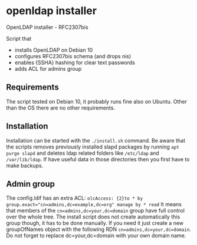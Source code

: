 # openldap installer
OpenLDAP installer - RFC2307bis

Script that 
- installs OpenLDAP on Debian 10
- configures RFC2307bis schema (and drops nis)
- enables {SSHA} hashing for clear text passwords
- adds ACL for admins group

## Requirements
The script tested on Debian 10, it probably runs fine also on Ubuntu.
Other than the OS there are no other requirements.

## Installation
Installation can be started with the `./install.sh` command.
Be aware that the scripts removes previously installed slapd packages by running `apt purge slapd` 
and deletes ldap related folders like `/etc/ldap` and `/var/lib/ldap`. If have useful data in those directories
then you first have to make backups.


## Admin group
The config.ldif has an extra ACL:
`olcAccess: {2}to * by group.exact="cn=admins,dc=example,dc=org" manage by * read`
It means that members of the `cn=admins,dc=your,dc=domain` group have full control over the whole tree.
The install script does not create automatically this group though, it has to be done manually.
If you need it just create a new groupOfNames object with the following RDN `cn=admins,dc=your,dc=domain`.
Do not forget to replace dc=your,dc=domain with your own domain name.
